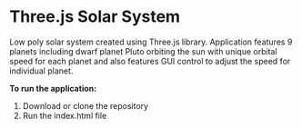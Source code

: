 # Three.js Solar System

Low poly solar system created using Three.js library. Application features 9 planets including dwarf 
planet Pluto orbiting the sun with unique orbital speed for each planet and also features GUI control to
adjust the speed for individual planet.

**To run the application:**
1. Download or clone the repository
2. Run the index.html file
